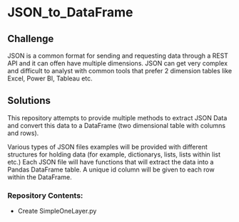 # JSON_to_DataFrame

## Challenge
JSON is a common format for sending and requesting data through a REST API and it can offen have multiple dimensions. 
JSON can get very complex and difficult to analyst with common tools that prefer 2 dimension tables like Excel, Power BI, Tableau etc.

## Solutions
This repository attempts to provide multiple methods to extract JSON Data and convert this data to a DataFrame (two dimensional table with columns and rows).

Various types of JSON files examples will be provided with different structures for holding data (for example, dictionarys, lists, lists within list etc.)
Each JSON file will have functions that will extract the data into a Pandas DataFrame table. A unique id column will be given to each row within the DataFrame.

### Repository Contents:

- Create SimpleOneLayer.py
